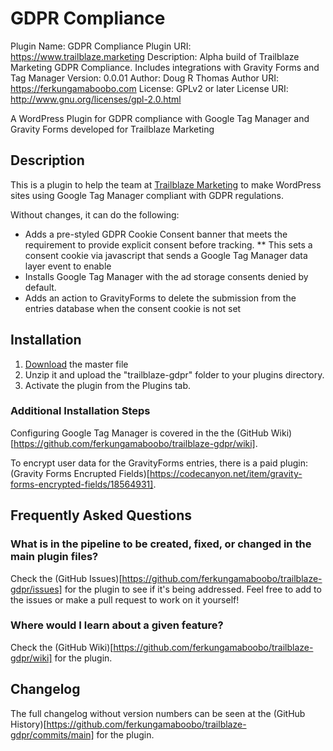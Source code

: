 # GDPR Compliance
Plugin Name: GDPR Compliance
Plugin URI: https://www.trailblaze.marketing
Description: Alpha build of Trailblaze Marketing GDPR Compliance. Includes integrations with Gravity Forms and Tag Manager
Version: 0.0.01
Author: Doug R Thomas
Author URI: https://ferkungamaboobo.com
License: GPLv2 or later
License URI: http://www.gnu.org/licenses/gpl-2.0.html

A WordPress Plugin for GDPR compliance with Google Tag Manager and Gravity Forms developed for Trailblaze Marketing

## Description
This is a plugin to help the team at [Trailblaze Marketing](https://www.trailblaze.marketing/) to make WordPress sites using Google Tag Manager compliant with GDPR regulations.

Without changes, it can do the following:
* Adds a pre-styled GDPR Cookie Consent banner that meets the requirement to provide explicit consent before tracking.
** This sets a consent cookie via javascript that sends a Google Tag Manager data layer event to enable 
* Installs Google Tag Manager with the ad storage consents denied by default.
* Adds an action to GravityForms to delete the submission from the entries database when the consent cookie is not set

## Installation
1. [Download](https://github.com/ferkungamaboobo/trailblaze-gdpr/archive/refs/heads/main.zip) the master file
1. Unzip it and upload the "trailblaze-gdpr" folder to your plugins directory.
1. Activate the plugin from the Plugins tab.

### Additional Installation Steps
Configuring Google Tag Manager is covered in the the (GitHub Wiki)[https://github.com/ferkungamaboobo/trailblaze-gdpr/wiki].

To encrypt user data for the GravityForms entries, there is a paid plugin: (Gravity Forms Encrupted Fields)[https://codecanyon.net/item/gravity-forms-encrypted-fields/18564931].

## Frequently Asked Questions

### What is in the pipeline to be created, fixed, or changed in the main plugin files? 

Check the (GitHub Issues)[https://github.com/ferkungamaboobo/trailblaze-gdpr/issues] for the plugin to see if it's being addressed. Feel free to add to the issues or make a pull request to work on it yourself!

### Where would I learn about a given feature?
Check the (GitHub Wiki)[https://github.com/ferkungamaboobo/trailblaze-gdpr/wiki] for the plugin.

## Changelog
The full changelog without version numbers can be seen at the (GitHub History)[https://github.com/ferkungamaboobo/trailblaze-gdpr/commits/main] for the plugin.
